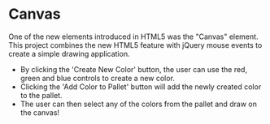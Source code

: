 # Canvas

One of the new elements introduced in HTML5 was the "Canvas" element. This project combines the new HTML5 feature with jQuery mouse events to create a simple drawing application.

* By clicking the 'Create New Color' button, the user can use the red, green and blue controls to create a new color.
* Clicking the 'Add Color to Pallet' button will add the newly created color to the pallet.
* The user can then select any of the colors from the pallet and draw on the canvas!
